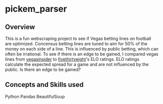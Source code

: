# pickem_parser

## Overview
This is a fun webscraping project to see if Vegas betting lines on football are optimized. Concensus betting lines are 
tuned to aim for 50% of the money on each side of a line. This is influenced by public betting, which can often be irrational.
To see if there is an edge to be gained, I compared vegas lines from [vegasinsider](https://www.vegasinsider.com) to 
[fivethirtyeight](https://projects.fivethirtyeight.com)'s ELO ratings. ELO ratings calculate the expected spread for a game and
are not influenced by the public. Is there an edge to be gained?

## Concepts and Skills used
Python
Pandas
BeautifulSoup


